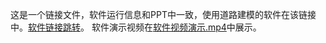 这是一个链接文件，软件运行信息和PPT中一致，使用道路建模的软件在该链接中。[软件链接跳转](https://pan.baidu.com/s/1QuYWlxMOx48qALTg7nj-pA?pwd=ydpq)。
软件演示视频在[软件视频演示.mp4](https://github.com/mobai-w/-CAD-/blob/main/%E8%BD%AF%E4%BB%B6%E8%A7%86%E9%A2%91%E6%BC%94%E7%A4%BA.mp4)中展示。
